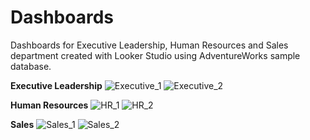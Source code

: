 # Dashboards
Dashboards for Executive Leadership, Human Resources and Sales department created with Looker Studio using AdventureWorks sample database.

**Executive Leadership**
![Executive_1](https://github.com/jsanuzyte/Dashboards/assets/116586179/43021ebc-fca5-4b40-a206-c69474de1c84)
![Executive_2](https://github.com/jsanuzyte/Dashboards/assets/116586179/6b85c31a-49fe-4627-b0e6-99b74b02269d)

**Human Resources**
![HR_1](https://github.com/jsanuzyte/Dashboards/assets/116586179/c4baa1b4-43ef-4c22-8fe6-d66364724d81)
![HR_2](https://github.com/jsanuzyte/Dashboards/assets/116586179/9dade976-74dc-43cf-a08e-3215841e9a33)

**Sales**
![Sales_1](https://github.com/jsanuzyte/Dashboards/assets/116586179/a697d1b0-63fc-4f2d-8154-9565ea148eaa)
![Sales_2](https://github.com/jsanuzyte/Dashboards/assets/116586179/367d9072-014e-4ea8-9567-cbb9b2075d9a)
